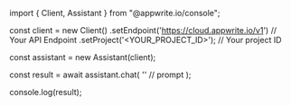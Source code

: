 import { Client, Assistant } from "@appwrite.io/console";

const client = new Client()
    .setEndpoint('https://cloud.appwrite.io/v1') // Your API Endpoint
    .setProject('<YOUR_PROJECT_ID>'); // Your project ID

const assistant = new Assistant(client);

const result = await assistant.chat(
    '<PROMPT>' // prompt
);

console.log(result);
